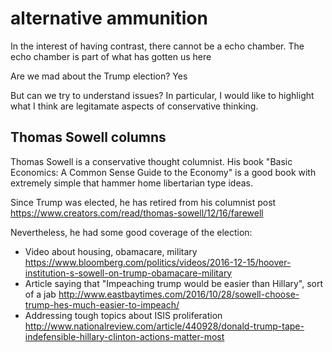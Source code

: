 # alternative ammunition

In the interest of having contrast, there cannot be a echo chamber. The echo chamber is part of what has gotten us here

Are we mad about the Trump election? Yes

But can we try to understand issues? In particular, I would like to highlight what I think are legitamate aspects of conservative thinking.

## Thomas Sowell columns


Thomas Sowell is a conservative thought columnist. His book "Basic Economics: A Common Sense Guide to the Economy" is a good book with extremely simple that hammer home libertarian type ideas.

Since Trump was elected, he has retired from his columnist post https://www.creators.com/read/thomas-sowell/12/16/farewell

Nevertheless, he had some good coverage of the election:


* Video about housing, obamacare, military https://www.bloomberg.com/politics/videos/2016-12-15/hoover-institution-s-sowell-on-trump-obamacare-military
* Article saying that "Impeaching trump would be easier than Hillary", sort of a jab http://www.eastbaytimes.com/2016/10/28/sowell-choose-trump-hes-much-easier-to-impeach/
* Addressing tough topics about ISIS proliferation http://www.nationalreview.com/article/440928/donald-trump-tape-indefensible-hillary-clinton-actions-matter-most







